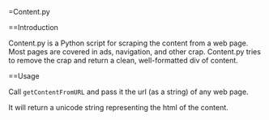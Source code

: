 =Content.py

==Introduction

Content.py is a Python script for scraping the content from a web page. Most pages are covered in ads, navigation, and other crap. Content.py tries to remove the crap and return a clean, well-formatted div of content.

==Usage

Call `getContentFromURL` and pass it the url (as a string) of any web page.

It will return a unicode string representing the html of the content.
